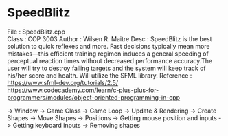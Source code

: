 # SpeedBlitz

File      : SpeedBlitz.cpp <br />
Class     : COP 3003
Author    : Wilsen R. Maitre
Desc      : SpeedBlitz is the best solution to quick reflexes and more. Fast decisions typically mean more mistakes—this efficient training regimen induces a general speeding of               perceptual reaction times without decreased performance accuracy.The user will try to destroy falling targets and the system will keep track of his/her score and                   health. Will utilize the SFML library.
Reference : https://www.sfml-dev.org/tutorials/2.5/ 
            https://www.codecademy.com/learn/c-plus-plus-for-programmers/modules/object-oriented-programming-in-cpp


-> Window
-> Game Class
-> Game Loop 
-> Update & Rendering
-> Create Shapes
-> Move Shapes
-> Positions
-> Getting mouse position and inputs
-> Getting keyboard inputs
-> Removing shapes
